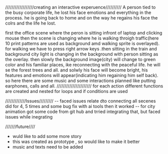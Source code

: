 //////////////////creating an interactive experuence//////////
A person tied to the busy corporate life, he lost his face emotions and everything in the process. he is going back to home and on the way he regains his face the colrs and the life he lost.

first the office scene where the peron is sitting infront of laptop and clicking mouse then the scene is changing where he is walking throigh traffic(here 10 print patterns are used as background amd walking sprite is overlayed). for walking we have to press right arrow keys .then sitting in the train and background city light is changing in the background with person sitting as the overlay. then slowly the background image(city) will change to green color and his familiar places, ike reconnecting with the peaceful life. he will se the forest trees and all. and solwly his face will become bright, his features and emotions will appear(indicating him regaining him self back). so here there are some music and some interactions planned like putting earphones, calls and all.
//////////////////////
for each action different functions are created and nested for loops and if conditions are used

/////////////Issues/////////
-- faced issues relate dto connecting all secenes did for 4, 5 times and some bug fix with ai tools then it worked
-- for city animation got some code from git hub and trried integrating that, but faced issues while inegrating

///////future////
- wuld like to add some more story
- this was created as  prototype , so would like to make it better
- music and texts need to be added

